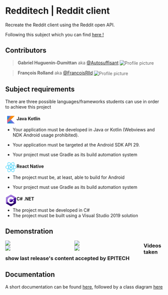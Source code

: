# Redditech | Reddit client

Recreate the Reddit client using the Reddit open API.

Following this subject which you can find [here !](https://github.com/Autosuffisant/Redditech/blob/main/B-DEV-501_Redditech.pdf)

## Contributors

> **Gabriel Huguenin-Dumittan** aka [@Autosuffisant](https://github.com/Autosuffisant) <img alt="Profile picture" width="24px" align="center" src="https://avatars.githubusercontent.com/u/63168542?v=4" />

> **François Rolland** aka [@FrancoisRlld](https://github.com/FrancoisRlld) <img alt="Profile picture" width="24px" align="center" src="https://avatars.githubusercontent.com/FrancoisRlld" />

## Subject requirements

There are three possible languages/frameworks students can use in order to achieve this project

<img align="left" alt="C" width="36px" src="https://github.com/Autosuffisant/Autosuffisant/blob/master/assets/java-kotlin-logo.png?raw=true" />

#### Java Kotlin

- Your application must be developed in Java or Kotlin (Webviews and NDK Android usage prohibited).
- Your application must be targeted at the Android SDK API 29.

- Your project must use Gradle as its build automation system

<img align="left" alt="C" width="36px" src="https://github.com/Autosuffisant/Autosuffisant/blob/master/assets/react-native-logo.png?raw=true" />

#### React Native

- The project must be, at least, able to build for Android

- Your project must use Gradle as its build automation system

<img align="left" alt="C" width="36px" src="https://github.com/Autosuffisant/Autosuffisant/blob/master/assets/c%23-logo.png" />

#### C# .NET

- The project must be developed in C#
- The project must be built using a Visual Studio 2019 solution

## Demonstration

<img align="left" src="https://github.com/Autosuffisant/Redditech/blob/main/demo/Login.gif"       width="220" />
<img align="left" src="https://github.com/Autosuffisant/Redditech/blob/main/demo/Home.gif"        width="220" />


<img align="left" src="https://github.com/Autosuffisant/Redditech/blob/main/demo/Subreddit.gif"   width="220" />
<img align="left" src="https://github.com/Autosuffisant/Redditech/blob/main/demo/Profile.gif"     width="220" />

### Videos taken show last release's content accepted by EPITECH  

## Documentation

A short documentation can be found [here](https://github.com/Autosuffisant/Redditech/blob/main/Documentation%20Redditech.pdf), followed by a class diagram [here](https://github.com/Autosuffisant/Redditech/blob/main/Class%20diagram.pdf)
